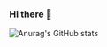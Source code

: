 ### Hi there 👋
![Anurag's GitHub stats](https://github-readme-stats.vercel.app/api?username=SWBMESSI&show_icons=true&theme=dracula)

<!--
**SWBMESSI/SWBMESSI** is a ✨ _special_ ✨ repository because its `README.md` (this file) appears on your GitHub profile.

Here are some ideas to get you started:

- 🔭 I’m currently working on ...
- 🌱 I’m currently learning ...
- 👯 I’m looking to collaborate on ...
- 🤔 I’m looking for help with ...
- 💬 Ask me about ...
- 📫 How to reach me: ...
- 😄 Pronouns: ...
- ⚡ Fun fact: ...
-->
